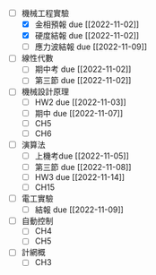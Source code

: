 - [ ] 機械工程實驗
	- [x] 金相預報 due [[2022-11-02]]
	- [x] 硬度結報 due [[2022-11-02]]
	- [ ] 應力波結報 due [[2022-11-09]]
- [ ] 線性代數
	- [ ] 期中考 due [[2022-11-02]]
	- [ ] 第三節 due [[2022-11-02]]
- [ ] 機械設計原理
	- [ ] HW2 due [[2022-11-03]]
	- [ ] 期中 due [[2022-11-07]]
	- [ ] CH5
	- [ ] CH6
- [ ] 演算法
	- [ ] 上機考due [[2022-11-05]]
	- [ ] 第三節 due [[2022-11-08]]
	- [ ] HW3 due [[2022-11-14]]
	- [ ] CH15
- [ ] 電工實驗
	- [ ] 結報 due [[2022-11-09]]
- [ ] 自動控制
	- [ ] CH4
	- [ ] CH5
- [ ] 計網概
	- [ ] CH3